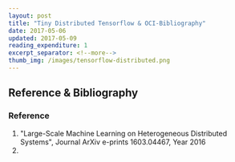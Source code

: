 ```yaml
---
layout: post
title: "Tiny Distributed Tensorflow & OCI-Bibliography"
date: 2017-05-06
updated: 2017-05-09
reading_expenditure: 1
excerpt_separator: <!--more-->
thumb_img: /images/tensorflow-distributed.png
---
```


## Reference & Bibliography
### Reference
1. <span>"Large-Scale Machine Learning on Heterogeneous Distributed Systems"</span>, Journal <span>ArXiv e-prints<span> 1603.04467, Year 2016
2. 


